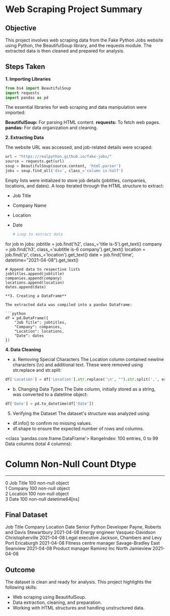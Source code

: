 
# Web Scraping Project Summary

## Objective

This project involves web scraping data from the Fake Python Jobs website using Python, the BeautifulSoup library, and the requests module. The extracted data is then cleaned and prepared for analysis.

## Steps Taken

**1. Importing Libraries**
   
```python
from bs4 import BeautifulSoup
import requests
import pandas as pd
```
The essential libraries for web scraping and data manipulation were imported:

**BeautifulSoup:** For parsing HTML content.
**requests:** To fetch web pages.
**pandas:** For data organization and cleaning.

**2. Extracting Data**

The website URL was accessed, and job-related details were scraped:

```python
url = "https://realpython.github.io/fake-jobs/"
source = requests.get(url)
soup = BeautifulSoup(source.content, 'html.parser')
jobs = soup.find_all('div', class_='column is-half')
```
Empty lists were initialized to store job details (jobtitles, companies, locations, and dates). A loop iterated through the HTML structure to extract:

- Job Title
- Company Name
- Location
- Date

  ```python
  # Loop to extract data
for job in jobs:
    jobtitle = job.find('h2', class_='title is-5').get_text()
    company = job.find('h3', class_='subtitle is-6 company').get_text()
    location = job.find('p', class_='location').get_text()
    date = job.find('time', datetime="2021-04-08").get_text()
    
    # Append data to respective lists
    jobtitles.append(jobtitle)
    companies.append(company)
    locations.append(location)
    dates.append(date)
```
**3. Creating a DataFrame**

The extracted data was compiled into a pandas DataFrame:

```python
df = pd.DataFrame({
    "Job Title": jobtitles,
    "Company": companies,
    "Location": locations,
    "Date": dates
})
```
**4. Data Cleaning**

- a. Removing Special Characters
The Location column contained newline characters (\n) and additional text. These were removed using str.replace and str.split:

```python
df['Location'] = df['Location'].str.replace('\n', "").str.split(',', expand=True)[0]
```
- b. Changing Data Types
The Date column, initially stored as a string, was converted to a datetime object:

```python
df['Date'] = pd.to_datetime(df['Date'])
```
5. Verifying the Dataset
The dataset's structure was analyzed using:

  - df.info() to confirm no missing values.
  - df.shape to ensure the expected number of rows and columns.

<class 'pandas.core.frame.DataFrame'>
RangeIndex: 100 entries, 0 to 99
Data columns (total 4 columns):

 #   Column     Non-Null Count  Dtype         
---  ------     --------------  -----         
 0   Job Title  100 non-null    object        
 1   Company    100 non-null    object        
 2   Location   100 non-null    object        
 3   Date       100 non-null    datetime64[ns]

 ## Final Dataset

Job Title	                 Company	               Location	          Date
Senior Python Developer	Payne, Roberts and Davis	  Stewartbury	       2021-04-08
Energy engineer	      Vasquez-Davidson	           Christopherville	 2021-04-08
Legal executive	      Jackson, Chambers and Levy    Port Ericaburgh	 2021-04-08
Fitness centre manager	Savage-Bradley	               East Seanview	    2021-04-08
Product manager	      Ramirez Inc	                  North Jamieview	 2021-04-08

## Outcome
The dataset is clean and ready for analysis. This project highlights the following skills:

  - Web scraping using BeautifulSoup.
  - Data extraction, cleaning, and preparation.
  - Working with HTML structures and handling unstructured data.





